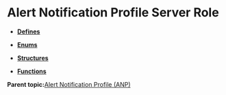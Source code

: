 # Alert Notification Profile Server Role

-   **[Defines](GUID-DAF89C49-FE01-4304-9B40-072EF9F84AD3.md)**  

-   **[Enums](GUID-210D5AC4-E68C-499D-870A-E235F22D39AE.md)**  

-   **[Structures](GUID-C2C07744-E951-4565-83DD-240DDA245648.md)**  

-   **[Functions](GUID-0B73836C-FCF1-4B96-8146-4F244D80B603.md)**  


**Parent topic:**[Alert Notification Profile \(ANP\)](GUID-22F0200D-B99D-400A-8FF1-542F5DC9C283.md)

